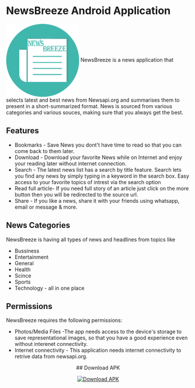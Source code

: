 # NewsBreeze Android Application
<img align="center" alt="logo" width="200px" height="200px" src="app/src/main/res/mipmap-xhdpi/app_icon.png" />
NewsBreeze is a news application that selects latest and best news from Newsapi.org and summarises them to present in a short-summarized format. News is sourced from various categories and various souces, making sure that you always get the best.

## Features

- Bookmarks - Save News you dont't have time to read so that you can come back to them later.
- Download  - Download your favorite News while on Internet and enjoy your reading later without internet connection.
- Search    -  The latest news list has a search by title feature. Search lets you find any news by simply typing in a keyword in the search box. Easy access to your favorite topics of intrest via the search option
- Read full article- If you need full story of an article just click on the more button then you will be redirected to the source url.
- Share   - If you like a news, share it with your friends using whatsapp, email or message & more.


## News Categories
   NewsBreeze is having all types of news and headlines from topics like 
   - Bussiness
   - Entertainment
   - General
   - Health
   - Scince
   - Sports
   - Technology - all in one place

## Permissions
NewsBreeze requires the following permissions:
- Photos/Media Files    -The app needs access to the device's storage to save representational images, so that you have a good experience even without interenet connectivity.
- Internet connectivity - This application needs internet connectivity to retrive data from newsapi.org.

<p align="center">
## Download APK
   </p>
<p align="center">
<a href='app-release.apk' download="app-release.apk"><img alt='Download APK' width="100px" height="100px" src='https://www.oiml.org/en/ressources/icons/download-button.jpg/image'/></a>
</p></a>



